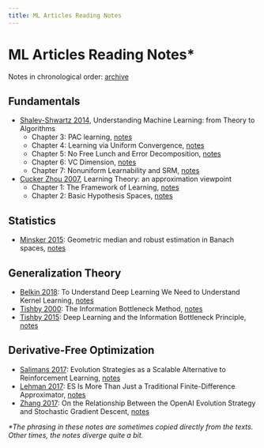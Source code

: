 ```yaml
---
title: ML Articles Reading Notes
---
```


# ML Articles Reading Notes*

Notes in chronological order: [archive](https://geelon.github.io/thesis-notes.html)



## Fundamentals
- [Shalev-Shwartz 2014](http://www.cs.huji.ac.il/~shais/UnderstandingMachineLearning/understanding-machine-learning-theory-algorithms.pdf), Understanding Machine Learning: from Theory to Algorithms
    - Chapter 3: PAC learning, [notes](./fundamentals/2014-UML-chapter-3.md)
    - Chapter 4: Learning via Uniform Convergence, [notes](./fundamentals/2014-UML-chapter-4.md)
    - Chapter 5: No Free Lunch and Error Decomposition, [notes](./fundamentals/2014-UML-chapter-5.md)
    - Chapter 6: VC Dimension, [notes](./fundamentals/2014-UML-chapter-6.md)
    - Chapter 7: Nonuniform Learnability and SRM, [notes](./fundamentals/2014-UML-chapter-7.md)
- [Cucker Zhou 2007](http://www.cambridge.org/gb/academic/subjects/computer-science/pattern-recognition-and-machine-learning/learning-theory-approximation-theory-viewpoint), Learning Theory: an approximation viewpoint
    - Chapter 1: The Framework of Learning, [notes](./fundamentals/2007-LT-chapter-1.md)
    - Chapter 2: Basic Hypothesis Spaces, [notes](./fundamentals/2007-LT-chapter-2.md)

## Statistics
- [Minsker 2015](https://arxiv.org/abs/1308.1334): Geometric median and robust estimation in Banach spaces, [notes](./statistics/2015-geometric-median.md)
    

## Generalization Theory
- [Belkin 2018](./): To Understand Deep Learning We Need to Understand Kernel Learning, [notes](./generalization-theory/2018-06-belkin.md)
- [Tishby 2000](https://arxiv.org/pdf/physics/0004057.pdf): The Information Bottleneck Method, [notes](./generalization-theory/2000-04-tishby.md)
- [Tishby 2015](https://arxiv.org/pdf/1503.02406.pdf): Deep Learning and the Information Bottleneck Principle, [notes](./generalization-theory/2015-03-tishby.md)


## Derivative-Free Optimization
- [Salimans 2017](https://arxiv.org/pdf/1703.03864.pdf): Evolution Strategies as a Scalable Alternative to Reinforcement Learning, [notes](./evolution-strategies/2017-09-salimans.md)
- [Lehman 2017](https://arxiv.org/pdf/1712.06568.pdf): ES Is More Than Just a Traditional Finite-Difference Approximator, [notes](./evolution-strategies/2017-12-lehman.md)
- [Zhang 2017](https://arxiv.org/pdf/1712.06564.pdf): On the Relationship Between the OpenAI Evolution Strategy and Stochastic Gradient Descent, [notes](./evolution-strategies/2017-12-zhang.md)


<em>*The phrasing in these notes are sometimes copied directly from the texts. Other times, the notes diverge quite a bit.</em>